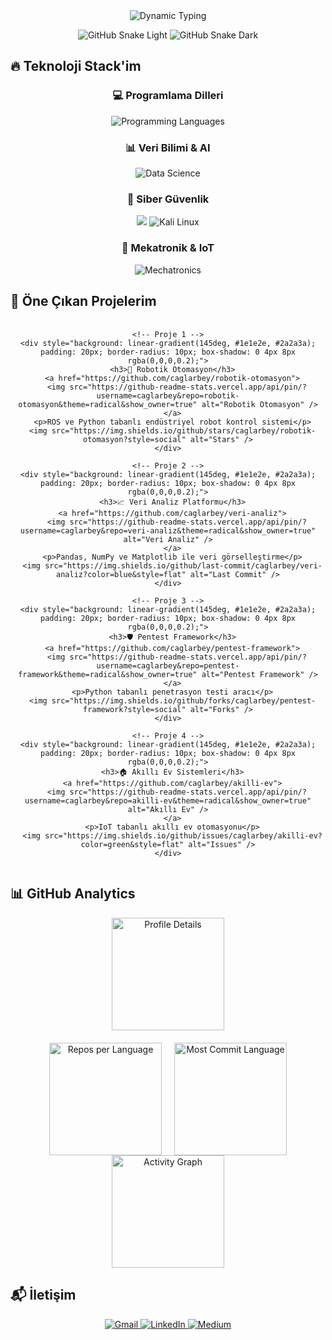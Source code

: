 <div align="center">
  <img src="https://readme-typing-svg.herokuapp.com?font=Fira+Code&weight=700&size=28&duration=3000&pause=1000&color=38BDF8&center=true&vCenter=true&width=800&lines=Mekatronik+Mühendisi+%7C+Siber+Güvenlik+Uzmanı+%7C+Python+Geliştirici;Veri+Bilimi+Meraklısı+%7C+Otomasyon+Uzmanı+%7C+AI+Enthusiast" alt="Dynamic Typing" />
  
  ![GitHub Snake Light](https://raw.githubusercontent.com/caglarbey/caglarbey/output/github-contribution-grid-snake.svg#gh-light-mode-only)
  ![GitHub Snake Dark](https://raw.githubusercontent.com/caglarbey/caglarbey/output/github-contribution-grid-snake.svg#gh-dark-mode-only)
</div>

## 🔥 Teknoloji Stack'im

<div align="center">
  <h3>💻 Programlama Dilleri</h3>
  <img src="https://skillicons.dev/icons?i=python,cpp,cs,matlab,java&theme=dark" alt="Programming Languages" />
  
  <h3>📊 Veri Bilimi & AI</h3>
  <img src="https://skillicons.dev/icons?i=pandas,numpy,tensorflow,pytorch,keras,scikit&theme=dark" alt="Data Science" />
  
  <h3>🔐 Siber Güvenlik</h3>
  <img src="https://skillicons.dev/icons?i=linux,bash,git,docker&theme=dark" />
  <img src="https://img.shields.io/badge/Kali_Linux-557C94?style=for-the-badge&logo=kali-linux&logoColor=white" alt="Kali Linux" />
  
  <h3>🤖 Mekatronik & IoT</h3>
  <img src="https://skillicons.dev/icons?i=arduino,raspberrypi,aws,azure&theme=dark" alt="Mechatronics" />
</div>

## 🚀 Öne Çıkan Projelerim

<div align="center">
  <div style="display: grid; grid-template-columns: repeat(auto-fit, minmax(300px, 1fr)); gap: 20px; margin-top: 20px;">
    
    <!-- Proje 1 -->
    <div style="background: linear-gradient(145deg, #1e1e2e, #2a2a3a); padding: 20px; border-radius: 10px; box-shadow: 0 4px 8px rgba(0,0,0,0.2);">
      <h3>🤖 Robotik Otomasyon</h3>
      <a href="https://github.com/caglarbey/robotik-otomasyon">
        <img src="https://github-readme-stats.vercel.app/api/pin/?username=caglarbey&repo=robotik-otomasyon&theme=radical&show_owner=true" alt="Robotik Otomasyon" />
      </a>
      <p>ROS ve Python tabanlı endüstriyel robot kontrol sistemi</p>
      <img src="https://img.shields.io/github/stars/caglarbey/robotik-otomasyon?style=social" alt="Stars" />
    </div>
    
    <!-- Proje 2 -->
    <div style="background: linear-gradient(145deg, #1e1e2e, #2a2a3a); padding: 20px; border-radius: 10px; box-shadow: 0 4px 8px rgba(0,0,0,0.2);">
      <h3>📈 Veri Analiz Platformu</h3>
      <a href="https://github.com/caglarbey/veri-analiz">
        <img src="https://github-readme-stats.vercel.app/api/pin/?username=caglarbey&repo=veri-analiz&theme=radical&show_owner=true" alt="Veri Analiz" />
      </a>
      <p>Pandas, NumPy ve Matplotlib ile veri görselleştirme</p>
      <img src="https://img.shields.io/github/last-commit/caglarbey/veri-analiz?color=blue&style=flat" alt="Last Commit" />
    </div>
    
    <!-- Proje 3 -->
    <div style="background: linear-gradient(145deg, #1e1e2e, #2a2a3a); padding: 20px; border-radius: 10px; box-shadow: 0 4px 8px rgba(0,0,0,0.2);">
      <h3>🛡️ Pentest Framework</h3>
      <a href="https://github.com/caglarbey/pentest-framework">
        <img src="https://github-readme-stats.vercel.app/api/pin/?username=caglarbey&repo=pentest-framework&theme=radical&show_owner=true" alt="Pentest Framework" />
      </a>
      <p>Python tabanlı penetrasyon testi aracı</p>
      <img src="https://img.shields.io/github/forks/caglarbey/pentest-framework?style=social" alt="Forks" />
    </div>
    
    <!-- Proje 4 -->
    <div style="background: linear-gradient(145deg, #1e1e2e, #2a2a3a); padding: 20px; border-radius: 10px; box-shadow: 0 4px 8px rgba(0,0,0,0.2);">
      <h3>🏠 Akıllı Ev Sistemleri</h3>
      <a href="https://github.com/caglarbey/akilli-ev">
        <img src="https://github-readme-stats.vercel.app/api/pin/?username=caglarbey&repo=akilli-ev&theme=radical&show_owner=true" alt="Akıllı Ev" />
      </a>
      <p>IoT tabanlı akıllı ev otomasyonu</p>
      <img src="https://img.shields.io/github/issues/caglarbey/akilli-ev?color=green&style=flat" alt="Issues" />
    </div>
  </div>
</div>

## 📊 GitHub Analytics

<div align="center">
  <img height="180em" src="https://github-profile-summary-cards.vercel.app/api/cards/profile-details?username=caglarbey&theme=radical" alt="Profile Details" />
  
  <div style="display: flex; justify-content: center; gap: 20px; margin-top: 20px;">
    <img height="180em" src="https://github-profile-summary-cards.vercel.app/api/cards/repos-per-language?username=caglarbey&theme=radical" alt="Repos per Language" />
    <img height="180em" src="https://github-profile-summary-cards.vercel.app/api/cards/most-commit-language?username=caglarbey&theme=radical" alt="Most Commit Language" />
  </div>
  
  <img height="180em" src="https://github-readme-activity-graph.vercel.app/graph?username=caglarbey&theme=radical&area=true&hide_border=true" alt="Activity Graph" />
</div>

## 📬 İletişim

<div align="center">
  <a href="mailto:caglarkapcak433@gmail.com">
    <img src="https://img.shields.io/badge/Gmail-D14836?style=for-the-badge&logo=gmail&logoColor=white" alt="Gmail" />
  </a>
  <a href="https://linkedin.com/in/caglarkapcak">
    <img src="https://img.shields.io/badge/LinkedIn-0A66C2?style=for-the-badge&logo=linkedin&logoColor=white" alt="LinkedIn" />
  </a>
  <a href="https://medium.com/@caglarkapcak433">
    <img src="https://img.shields.io/badge/Medium-000000?style=for-the-badge&logo=medium&logoColor=white" alt="Medium" />
  </a>
</div>
